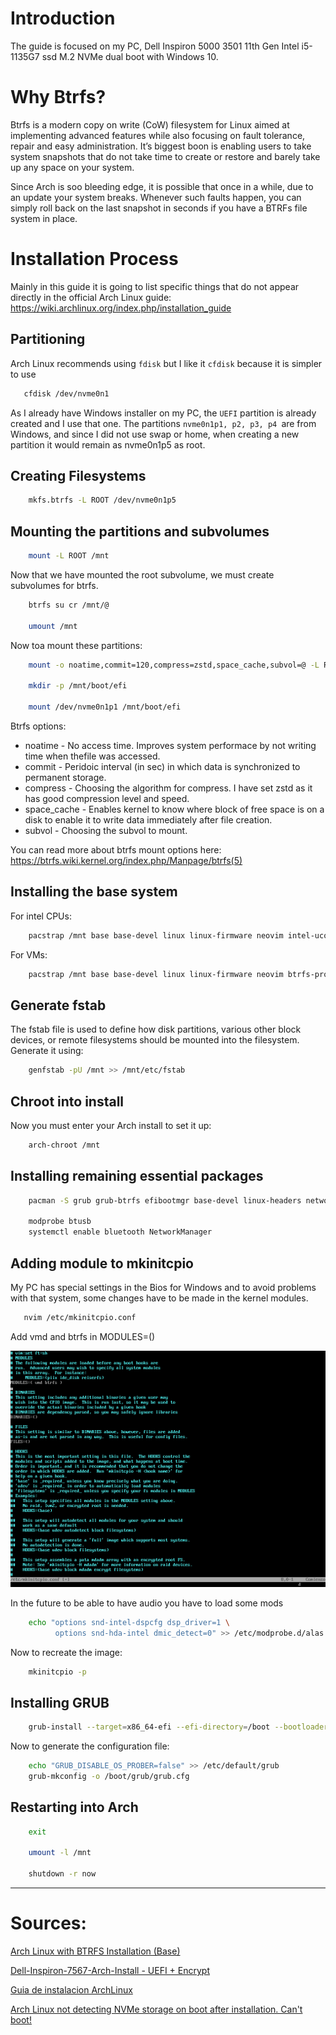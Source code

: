 # Introduction

The guide is focused on my PC, Dell Inspiron 5000 3501 11th Gen Intel i5-1135G7 ssd M.2 NVMe dual boot with Windows 10.

# Why Btrfs?

Btrfs is a modern copy on write (CoW) filesystem for Linux aimed at implementing advanced features while also focusing on fault tolerance, repair and easy administration. It’s biggest boon is enabling users to take system snapshots that do not take time to create or restore and barely take up any space on your system.

Since Arch is soo bleeding edge, it is possible that once in a while, due to an update your system breaks. Whenever such faults happen, you can simply roll back on the last snapshot in seconds if you have a BTRFs file system in place.

# Installation Process

Mainly in this guide it is going to list specific things that do not appear directly in the official Arch Linux guide: https://wiki.archlinux.org/index.php/installation_guide

## Partitioning

Arch Linux recommends using `fdisk` but I like it `cfdisk` because it is simpler to use

```bash
   cfdisk /dev/nvme0n1
```

As I already have Windows installer on my PC, the `UEFI` partition is already created and I use that one. The partitions `nvme0n1p1, p2, p3, p4 `are from Windows, and since I did not use swap or home, when creating a new partition it would remain as nvme0n1p5 as root.

## Creating Filesystems

```bash
    mkfs.btrfs -L ROOT /dev/nvme0n1p5
```

## Mounting the partitions and subvolumes

```bash
    mount -L ROOT /mnt
```

Now that we have mounted the root subvolume, we must create subvolumes for btrfs.

```bash
    btrfs su cr /mnt/@

    umount /mnt
```

Now toa mount these partitions:

```bash
    mount -o noatime,commit=120,compress=zstd,space_cache,subvol=@ -L ROOT /mnt

    mkdir -p /mnt/boot/efi

    mount /dev/nvme0n1p1 /mnt/boot/efi
```

Btrfs options:

- noatime - No access time. Improves system performace by not writing time when thefile was accessed.
- commit - Peridoic interval (in sec) in which data is synchronized to permanent storage.
- compress - Choosing the algorithm for compress. I have set zstd as it has good compression level and speed.
- space_cache - Enables kernel to know where block of free space is on a disk to enable it to write data immediately after file creation.
- subvol - Choosing the subvol to mount.

You can read more about btrfs mount options here: https://btrfs.wiki.kernel.org/index.php/Manpage/btrfs(5)

## Installing the base system

For intel CPUs:

```bash
    pacstrap /mnt base base-devel linux linux-firmware neovim intel-ucode btrfs-progs
```

For VMs:

```bash
    pacstrap /mnt base base-devel linux linux-firmware neovim btrfs-progs
```

## Generate fstab

The fstab file is used to define how disk partitions, various other block devices, or remote filesystems should be mounted into the filesystem. Generate it using:

```bash
    genfstab -pU /mnt >> /mnt/etc/fstab
```

## Chroot into install

Now you must enter your Arch install to set it up:

```bash
    arch-chroot /mnt
```

## Installing remaining essential packages

```bash
    pacman -S grub grub-btrfs efibootmgr base-devel linux-headers networkmanager network-manager-applet wpa_supplicant dialog os-prober mtools dosfstools reflector git wget bluez bluez-utils xdg-utils xdg-user-dirs

    modprobe btusb
    systemctl enable bluetooth NetworkManager

```

## Adding module to mkinitcpio

My PC has special settings in the Bios for Windows and to avoid problems with that system, some changes have to be made in the kernel modules.

```bash
   nvim /etc/mkinitcpio.conf
```

Add vmd and btrfs in MODULES=()

![Modules](../.screenshots/modules.png)

In the future to be able to have audio you have to load some mods

```bash
    echo "options snd-intel-dspcfg dsp_driver=1 \
          options snd-hda-intel dmic_detect=0" >> /etc/modprobe.d/alas.conf
```

Now to recreate the image:

```bash
    mkinitcpio -p
```

## Installing GRUB

```bash
    grub-install --target=x86_64-efi --efi-directory=/boot --bootloader-id=Arch
```

Now to generate the configuration file:

```bash
    echo "GRUB_DISABLE_OS_PROBER=false" >> /etc/default/grub
    grub-mkconfig -o /boot/grub/grub.cfg
```

## Restarting into Arch

```bash
    exit

    umount -l /mnt

    shutdown -r now
```

---

# Sources:

[Arch Linux with BTRFS Installation (Base)](https://www.nishantnadkarni.tech/posts/arch_installation/)

[Dell-Inspiron-7567-Arch-Install - UEFI + Encrypt](https://gist.github.com/seteBR/34e3c1461cd715aaab7ee93dfc6f8316)

[Guia de instalacion ArchLinux](https://denovatoanovato.net/instalar-arch-linux/)

[Arch Linux not detecting NVMe storage on boot after installation. Can't boot!](https://www.reddit.com/r/archlinux/comments/lxx54z/arch_linux_not_detecting_nvme_storage_on_boot/)
